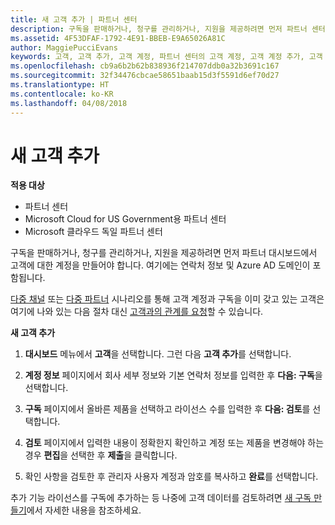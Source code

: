 ```yaml
---
title: 새 고객 추가 | 파트너 센터
description: 구독을 판매하거나, 청구를 관리하거나, 지원을 제공하려면 먼저 파트너 센터에서 고객 기록을 만들어야 합니다. 여기에는 연락처 정보 및 Azure AD 도메인이 포함됩니다.
ms.assetid: 4F53DFAF-1792-4E91-BBEB-E9A65026A81C
author: MaggiePucciEvans
keywords: 고객, 고객 추가, 고객 계정, 파트너 센터의 고객 계정, 고객 계정 추가, 고객 추가, 고객 계정 만들기
ms.openlocfilehash: cb9a6b2b62b838936f214707ddb0a32b3691c167
ms.sourcegitcommit: 32f34476cbcae58651baab15d3f5591d6ef70d27
ms.translationtype: HT
ms.contentlocale: ko-KR
ms.lasthandoff: 04/08/2018
---
```

# <a name="add-a-new-customer"></a>새 고객 추가

**적용 대상**

-  파트너 센터
-  Microsoft Cloud for US Government용 파트너 센터
-  Microsoft 클라우드 독일 파트너 센터


구독을 판매하거나, 청구를 관리하거나, 지원을 제공하려면 먼저 파트너 대시보드에서 고객에 대한 계정을 만들어야 합니다. 여기에는 연락처 정보 및 Azure AD 도메인이 포함됩니다.

[다중 채널](multichannel.md) 또는 [다중 파트너](multipartner.md) 시나리오를 통해 고객 계정과 구독을 이미 갖고 있는 고객은 여기에 나와 있는 다음 절차 대신 [고객과의 관계를 요청](request-a-relationship-with-a-customer.md)할 수 있습니다.

**새 고객 추가**

1.  **대시보드** 메뉴에서 **고객**을 선택합니다. 그런 다음 **고객 추가**를 선택합니다.

2.  **계정 정보** 페이지에서 회사 세부 정보와 기본 연락처 정보를 입력한 후 **다음: 구독**을 선택합니다.

3.  **구독** 페이지에서 올바른 제품을 선택하고 라이선스 수를 입력한 후 **다음: 검토**를 선택합니다.

4.  **검토** 페이지에서 입력한 내용이 정확한지 확인하고 계정 또는 제품을 변경해야 하는 경우 **편집**을 선택한 후 **제출**을 클릭합니다.

5.  확인 사항을 검토한 후 관리자 사용자 계정과 암호를 복사하고 **완료**를 선택합니다.

추가 기능 라이선스를 구독에 추가하는 등 나중에 고객 데이터를 검토하려면 [새 구독 만들기](create-a-new-subscription.md)에서 자세한 내용을 참조하세요.

 

 




